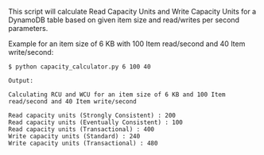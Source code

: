 This script will calculate Read Capacity Units and Write Capacity Units for a DynamoDB table based on given item size and read/writes per second parameters.

Example for an item size of 6 KB with 100 Item read/second and 40 Item write/second:
```
$ python capacity_calculator.py 6 100 40

Output:

Calculating RCU and WCU for an item size of 6 KB and 100 Item read/second and 40 Item write/second 

Read capacity units (Strongly Consistent) : 200
Read capacity units (Eventually Consistent) : 100
Read capacity units (Transactional) : 400
Write capacity units (Standard) : 240
Write capacity units (Transactional) : 480
```